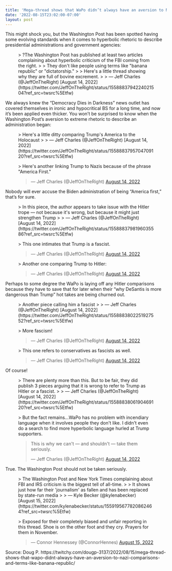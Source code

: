 ```yaml
---
title: 'Mega-thread shows that WaPo didn’t always have an aversion to Nazi comparisons and terms like ‘banana republic’'
date: '2022-08-15T23:02:00-07:00'
layout: post
---
```


This might shock you, but the Washington Post has been spotted having some evolving standards when it comes to hyperbolic rhetoric to describe presidential administrations and government agencies:

<figure class="wp-block-embed is-type-rich is-provider-twitter wp-block-embed-twitter"><div class="wp-block-embed__wrapper">> ?The Washington Post has published at least two articles complaining about hyperbolic criticism of the FBI coming from the right.  
>   
> They don't like people using terms like "banana republic" or "dictatorship."  
>   
> Here's a little thread showing why they are full of bovine excrement.
> 
> — Jeff Charles (@JeffOnTheRight) [August 14, 2022](https://twitter.com/JeffOnTheRight/status/1558883794224021504?ref_src=twsrc%5Etfw)

<script async="" charset="utf-8" src="https://platform.twitter.com/widgets.js"></script></div></figure>We always knew the “Democracy Dies in Darkness” news outlet has covered themselves in ironic and hypocritical BS for a long time, and now it’s been applied even thicker. You won’t be surprised to know when the Washington Post’s aversion to extreme rhetoric to describe an administration began:

<figure class="wp-block-embed is-type-rich is-provider-twitter wp-block-embed-twitter"><div class="wp-block-embed__wrapper">> Here's a little ditty comparing Trump's America to the Holocaust<https://t.co/IGwpanksjY>
> 
> — Jeff Charles (@JeffOnTheRight) [August 14, 2022](https://twitter.com/JeffOnTheRight/status/1558883795704709120?ref_src=twsrc%5Etfw)

<script async="" charset="utf-8" src="https://platform.twitter.com/widgets.js"></script></div></figure><figure class="wp-block-embed is-type-rich is-provider-twitter wp-block-embed-twitter"><div class="wp-block-embed__wrapper">> Here's another linking Trump to Nazis because of the phrase "America First."<https://t.co/QWWBaLYGng>
> 
> — Jeff Charles (@JeffOnTheRight) [August 14, 2022](https://twitter.com/JeffOnTheRight/status/1558883796757499904?ref_src=twsrc%5Etfw)

<script async="" charset="utf-8" src="https://platform.twitter.com/widgets.js"></script></div></figure>Nobody will ever accuse the Biden administration of being “America first,” that’s for sure.

<figure class="wp-block-embed is-type-rich is-provider-twitter wp-block-embed-twitter"><div class="wp-block-embed__wrapper">> In this piece, the author appears to take issue with the Hitler trope — not because it's wrong, but because it might just strengthen Trump<https://t.co/zahcRESDS5>
> 
> — Jeff Charles (@JeffOnTheRight) [August 14, 2022](https://twitter.com/JeffOnTheRight/status/1558883798196035586?ref_src=twsrc%5Etfw)

<script async="" charset="utf-8" src="https://platform.twitter.com/widgets.js"></script></div></figure><figure class="wp-block-embed is-type-rich is-provider-twitter wp-block-embed-twitter"><div class="wp-block-embed__wrapper">> This one intimates that Trump is a fascist.<https://t.co/FXwsNLRwmp>
> 
> — Jeff Charles (@JeffOnTheRight) [August 14, 2022](https://twitter.com/JeffOnTheRight/status/1558883799387234304?ref_src=twsrc%5Etfw)

<script async="" charset="utf-8" src="https://platform.twitter.com/widgets.js"></script></div></figure><figure class="wp-block-embed is-type-rich is-provider-twitter wp-block-embed-twitter"><div class="wp-block-embed__wrapper">> Another one comparing Trump to Hitler:<https://t.co/5FfT0PSUOJ>
> 
> — Jeff Charles (@JeffOnTheRight) [August 14, 2022](https://twitter.com/JeffOnTheRight/status/1558883800804900867?ref_src=twsrc%5Etfw)

<script async="" charset="utf-8" src="https://platform.twitter.com/widgets.js"></script></div></figure>Perhaps to some degree the WaPo is laying off any Hitler comparisons because they have to save that for later when their “why DeSantis is more dangerous than Trump” hot takes are being churned out.

<figure class="wp-block-embed is-type-rich is-provider-twitter wp-block-embed-twitter"><div class="wp-block-embed__wrapper">> Another piece calling him a fascist<https://t.co/BUeG9h8W43>
> 
> — Jeff Charles (@JeffOnTheRight) [August 14, 2022](https://twitter.com/JeffOnTheRight/status/1558883802251927552?ref_src=twsrc%5Etfw)

<script async="" charset="utf-8" src="https://platform.twitter.com/widgets.js"></script></div></figure><figure class="wp-block-embed is-type-rich is-provider-twitter wp-block-embed-twitter"><div class="wp-block-embed__wrapper">> More fascism!<https://t.co/oId8uUmuDj>
> 
> — Jeff Charles (@JeffOnTheRight) [August 14, 2022](https://twitter.com/JeffOnTheRight/status/1558883803384479745?ref_src=twsrc%5Etfw)

<script async="" charset="utf-8" src="https://platform.twitter.com/widgets.js"></script></div></figure><figure class="wp-block-embed is-type-rich is-provider-twitter wp-block-embed-twitter"><div class="wp-block-embed__wrapper">> This one refers to conservatives as fascists as well.
> 
> — Jeff Charles (@JeffOnTheRight) [August 14, 2022](https://twitter.com/JeffOnTheRight/status/1558883804734971904?ref_src=twsrc%5Etfw)

<script async="" charset="utf-8" src="https://platform.twitter.com/widgets.js"></script></div></figure>Of course!

<figure class="wp-block-embed is-type-rich is-provider-twitter wp-block-embed-twitter"><div class="wp-block-embed__wrapper">> There are plenty more than this. But to be fair, they did publish 3 pieces arguing that it is wrong to refer to Trump as Hitler or a fascist.<https://t.co/h7S0l7B3nP><https://t.co/Bei5sU1otX><https://t.co/DJXYHY7WAl>
> 
> — Jeff Charles (@JeffOnTheRight) [August 14, 2022](https://twitter.com/JeffOnTheRight/status/1558883806190469120?ref_src=twsrc%5Etfw)

<script async="" charset="utf-8" src="https://platform.twitter.com/widgets.js"></script></div></figure><figure class="wp-block-embed is-type-rich is-provider-twitter wp-block-embed-twitter"><div class="wp-block-embed__wrapper">> But the fact remains…WaPo has no problem with incendiary language when it involves people they don't like. I didn't even do a search to find more hyperbolic language hurled at Trump supporters.  
>   
> This is why we can't — and shouldn't — take them seriously.
> 
> — Jeff Charles (@JeffOnTheRight) [August 14, 2022](https://twitter.com/JeffOnTheRight/status/1558883807591383041?ref_src=twsrc%5Etfw)

<script async="" charset="utf-8" src="https://platform.twitter.com/widgets.js"></script></div></figure>True. The Washington Post should not be taken seriously.

<figure class="wp-block-embed is-type-rich is-provider-twitter wp-block-embed-twitter"><div class="wp-block-embed__wrapper">> The Washington Post and New York Times complaining about FBI and IRS criticism is the biggest tell of all-time.  
>   
> It shows just how far their 'journalism' as fallen and has been replaced by state-run media<https://t.co/5QcCsCGKah>
> 
> — Kyle Becker (@kylenabecker) [August 15, 2022](https://twitter.com/kylenabecker/status/1559195677820862464?ref_src=twsrc%5Etfw)

<script async="" charset="utf-8" src="https://platform.twitter.com/widgets.js"></script></div></figure><figure class="wp-block-embed is-type-rich is-provider-twitter wp-block-embed-twitter"><div class="wp-block-embed__wrapper">> Exposed for their completely biased and unfair reporting in this thread. Shoe is on the other foot and they cry. Prayers for them in November. <https://t.co/paaztCmGuq>
> 
> — Connor Hennessey (@ConnorHennes) [August 15, 2022](https://twitter.com/ConnorHennes/status/1559199792672215040?ref_src=twsrc%5Etfw)

<script async="" charset="utf-8" src="https://platform.twitter.com/widgets.js"></script></div></figure>Source: Doug P. https://twitchy.com/dougp-3137/2022/08/15/mega-thread-shows-that-wapo-didnt-always-have-an-aversion-to-nazi-comparisons-and-terms-like-banana-republic/